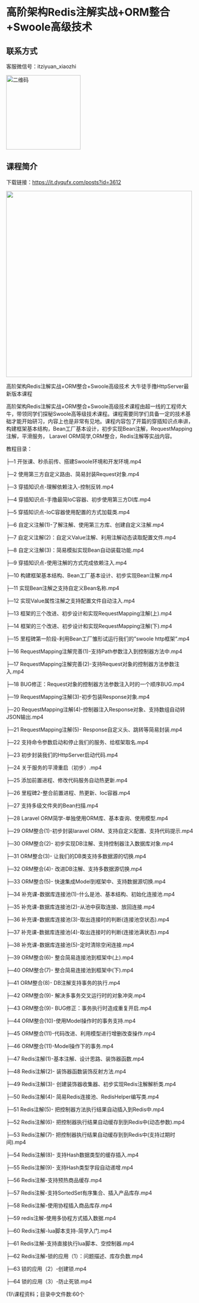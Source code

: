# 高阶架构Redis注解实战+ORM整合+Swoole高级技术

## 联系方式

客服微信号：itziyuan_xiaozhi

<img src="https://ziyuanyun.oss-cn-guangzhou.aliyuncs.com/common/20240614073449/666b82192834a.jpg" width="200" height="200" alt="二维码">

## 课程简介

下载链接：https://it.dyqufx.com/posts?id=3612

<img src="https://ziyuanyun.oss-cn-guangzhou.aliyuncs.com/yun/20240515185237/664493f5f30c5.jpg" width="500" alt="">

  

 高阶架构Redis注解实战+ORM整合+Swoole高级技术 大牛徒手撸HttpServer最新版本课程

 高阶架构Redis注解实战+ORM整合+Swoole高级技术课程由超一线的工程师大牛，带领同学们探秘Swoole高等级技术课程。课程需要同学们具备一定的技术基础才能开始研习，内容上也是非常有见地。课程内容包了开篇的穿插知识点串讲，构建框架基本结构，Bean工厂基本设计，初步实现Bean注解，RequestMapping注解，平滑服务， Laravel ORM简学,ORM整合，Redis注解等实战内容。

 教程目录：

 ├─1 开张课、秒杀前传、搭建Swoole环境和开发环境.mp4

 ├─2 使用第三方自定义路由、简易封装Request对象.mp4

 ├─3 穿插知识点-理解依赖注入-控制反转.mp4

 ├─4 穿插知识点-手撸最简IoC容器、初步使用第三方DI库.mp4

 ├─5 穿插知识点-IoC容器使用配置的方式加载类.mp4

 ├─6 自定义注解(1)-了解注解、使用第三方库、创建自定义注解.mp4

 ├─7 自定义注解(2)：自定义Value注解、利用注解动态读取配置文件.mp4

 ├─8 自定义注解(3)：简易模拟实现Bean自动装载功能.mp4

 ├─9 穿插知识点-使用注解的方式完成依赖注入.mp4

 ├─10 构建框架基本结构、Bean工厂基本设计、初步实现Bean注解.mp4

 ├─11 实现Bean注解之支持自定义Bean名称.mp4

 ├─12 实现Value属性注解之支持配置文件自动注入.mp4

 ├─13 框架的三个改进、初步设计和实现RequestMapping注解(上).mp4

 ├─14 框架的三个改进、初步设计和实现RequestMapping注解(下).mp4

 ├─15 里程碑第一阶段-利用Bean工厂雏形试运行我们的”swoole http框架”.mp4

 ├─16 RequestMapping注解完善(1)-支持Path参数注入到控制器方法中.mp4

 ├─17 RequestMapping注解完善(2)-支持Request对象的控制器方法参数注入.mp4

 ├─18 BUG修正：Request对象的控制器方法参数注入时的一个顺序BUG.mp4

 ├─19 RequestMapping注解(3)-初步包装Response对象.mp4

 ├─20 RequestMapping注解(4)-控制器注入Response对象、支持数组自动转JSON输出.mp4

 ├─21 RequestMapping注解(5)- Response自定义头、跳转等简易封装.mp4

 ├─22 支持命令参数启动和停止我们的服务、给框架取名.mp4

 ├─23 初步封装我们的HttpServer启动代码.mp4

 ├─24 关于服务的平滑重启（初步）.mp4

 ├─25 添加前置进程、修改代码服务自动热更新.mp4

 ├─26 里程碑2-整合前置进程、热更新、Ioc容器.mp4

 ├─27 支持多级文件夹的Bean扫描.mp4

 ├─28 Laravel ORM简学-单独使用ORM库、基本查询、使用模型.mp4

 ├─29 ORM整合(1)-初步封装laravel ORM、支持自定义配置、支持代码提示.mp4

 ├─30 ORM整合(2)- 初步实现DB注解、支持控制器注入数据库对象.mp4

 ├─31 ORM整合(3)- 让我们的DB类支持多数据源的切换.mp4

 ├─32 ORM整合(4)- 改进DB注解、支持多数据源切换.mp4

 ├─33 ORM整合(5)- 快速集成Model到框架中、支持数据源切换.mp4

 ├─34 补充课-数据库连接池(1)-什么是池、基本结构、初始化连接池.mp4

 ├─35 补充课-数据库连接池(2)-从池中获取连接、放回连接.mp4

 ├─36 补充课-数据库连接池(3)-取出连接时的判断(连接池空状态).mp4

 ├─37 补充课-数据库连接池(4)-取出连接时的判断(连接池满状态).mp4

 ├─38 补充课-数据库连接池(5)-定时清除空闲连接.mp4

 ├─39 ORM整合(6)- 整合简易连接池到框架中(上).mp4

 ├─40 ORM整合(7)- 整合简易连接池到框架中(下).mp4

 ├─41 ORM整合(8)- DB注解支持事务的执行.mp4

 ├─42 ORM整合(9)- 解决多事务交叉运行时的对象冲突.mp4

 ├─43 ORM整合(9)- BUG修正：事务执行时造成重复开启.mp4

 ├─44 ORM整合(10)-使用Model操作时的事务支持.mp4

 ├─45 ORM整合(11)-代码改进、利用模型进行增删改查操作.mp4

 ├─46 ORM整合(11)-Model操作下的事务.mp4

 ├─47 Redis注解(1)-基本注解、设计思路、装饰器函数.mp4

 ├─48 Redis注解(2)- 装饰器函数装饰反射方法.mp4

 ├─49 Redis注解(3)- 创建装饰器收集器、初步实现Redis注解解析类.mp4

 ├─50 Redis注解(4)- 简易Redis连接池、RedisHelper编写类.mp4

 ├─51 Redis注解(5)- 把控制器方法执行结果自动插入到Redis中.mp4

 ├─52 Redis注解(6)- 把控制器执行结果自动缓存到到Redis中(动态参数).mp4

 ├─53 Redis注解(7)- 把控制器执行结果自动缓存到到Redis中(支持过期时间).mp4

 ├─54 Redis注解(8)- 支持Hash数据类型的缓存插入.mp4

 ├─55 Redis注解(9)- 支持Hash类型字段自动递增.mp4

 ├─56 Redis注解-支持预热商品缓存.mp4

 ├─57 Redis注解-支持SortedSet有序集合、插入产品库存.mp4

 ├─58 Redis注解-使用协程插入商品库存.mp4

 ├─59 redis注解-使用多协程方式插入数据.mp4

 ├─60 Redis注解-lua脚本支持-简学入门.mp4

 ├─61 Redis注解-支持直接执行lua脚本、空控制器.mp4

 ├─62 Redis注解-锁的应用（1）：问题描述、库存负数.mp4

 ├─63 锁的应用（2）-创建锁.mp4

 ├─64 锁的应用（3）-防止死锁.mp4

 (1)\课程资料；目录中文件数:60个

  